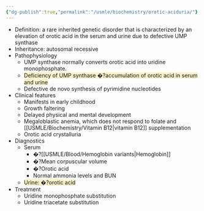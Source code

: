 ```yaml
---
{"dg-publish":true,"permalink":"/usmle/biochemistry/orotic-aciduria/"}
---
```


- Definition: a rare inherited genetic disorder that is characterized by an elevation of orotic acid in the serum and urine due to defective UMP synthase
- Inheritance: autosomal recessive 
- Pathophysiology
	- UMP synthase normally converts orotic acid into uridine monophosphate. 
	- <span style="background:rgba(240, 200, 0, 0.2)">Deficiency of UMP synthase �?accumulation of orotic acid in serum and urine</span>
	- Defective de novo synthesis of pyrimidine nucleotides
- Clinical features
	- Manifests in early childhood
	- Growth faltering
	- Delayed physical and mental development
	- Megaloblastic anemia, which does not respond to folate and [[USMLE/Biochemistry/Vitamin B12\|vitamin B12]] supplementation
	- Orotic acid crystalluria
- Diagnostics 
	- Serum
		- �?[[USMLE/Blood/Hemoglobin variants\|Hemoglobin]]
		- �?Mean corpuscular volume
		- �?Orotic acid
		- Normal ammonia levels and BUN
	- <span style="background:rgba(240, 200, 0, 0.2)">Urine: �?orotic acid</span>
- Treatment 
	- Uridine monophosphate substitution
	- Uridine triacetate substitution 

